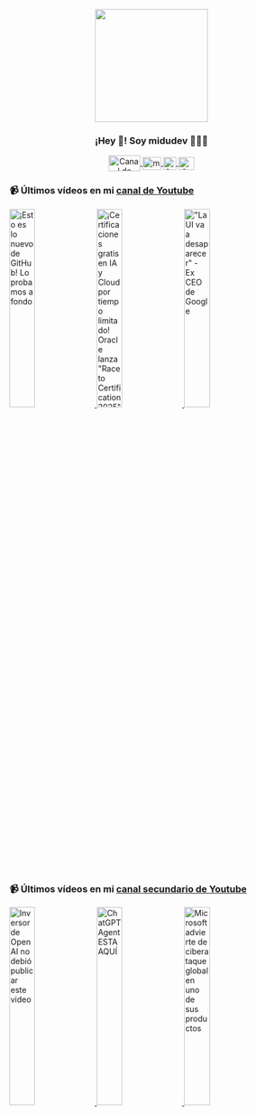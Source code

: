 <p align="center" width="300">
   <img align="center" width="200" src="https://user-images.githubusercontent.com/1561955/106762302-fda9de00-6635-11eb-99be-3ef744e60c0e.png" />
   <h3 align="center">¡Hey 👋! Soy midudev 👨🏻‍💻</h3>
</p>

<p align="center">
   <a href="https://twitch.tv/midudev" target="blank">
    <img align="center" src="https://upload.wikimedia.org/wikipedia/commons/c/ce/Twitch_logo_2019.svg" alt="Canal de Twitch de midudev" height="28px" width="56px" />
  </a>
  <span style="width: 8px;"> </span>
   <a href="https://youtube.com/midudev" target="blank">
    <img align="center" src="https://upload.wikimedia.org/wikipedia/commons/0/09/YouTube_full-color_icon_%282017%29.svg" alt="midudev" height="23px" width="33px" />
  </a>
  <span style="width: 8px;"> </span>
  <a href="https://instagram.com/midu.dev" target="blank">
    <img align="center" src="https://upload.wikimedia.org/wikipedia/commons/e/e7/Instagram_logo_2016.svg" alt="Canal de Instagram de midu.dev" height="23px" width="23px" />
  </a>
  <span style="width: 8px;"> </span>
  <a href="https://twitter.com/midudev" target="blank">
    <img align="center" src="https://upload.wikimedia.org/wikipedia/commons/thumb/6/6f/Logo_of_Twitter.svg/2491px-Logo_of_Twitter.svg.png" alt="Canal de Twitter de midudev" height="23px" width="28px" />
  </a>
</p>

### 📹 Últimos vídeos en mi [canal de Youtube](https://youtube.com/midudev?sub_confirmation=1)

<a href='https://youtu.be/pSkKSEwJaX0' target='_blank'>
  <img width='30%' src='https://img.youtube.com/vi/pSkKSEwJaX0/mqdefault.jpg' alt='¡Esto es lo nuevo de GitHub! Lo probamos a fondo' />
</a>
<a href='https://youtu.be/W5P_6_1kW1g' target='_blank'>
  <img width='30%' src='https://img.youtube.com/vi/W5P_6_1kW1g/mqdefault.jpg' alt='¡Certificaciones gratis en IA y Cloud por tiempo limitado! Oracle lanza "Race to Certification 2025"' />
</a>
<a href='https://youtu.be/kep9czLV9xE' target='_blank'>
  <img width='30%' src='https://img.youtube.com/vi/kep9czLV9xE/mqdefault.jpg' alt='"La UI va a desaparecer" - Ex CEO de Google' />
</a>

### 📹 Últimos vídeos en mi [canal secundario de Youtube](https://youtube.com/midulive?sub_confirmation=1)

<a href='https://youtu.be/3dmtAbowXf4' target='_blank'>
  <img width='30%' src='https://img.youtube.com/vi/3dmtAbowXf4/mqdefault.jpg' alt='Inversor de OpenAI no debió publicar este video' />
</a>
<a href='https://youtu.be/AqyqRLrosWI' target='_blank'>
  <img width='30%' src='https://img.youtube.com/vi/AqyqRLrosWI/mqdefault.jpg' alt='ChatGPT Agent ESTA AQUÍ' />
</a>
<a href='https://youtu.be/wgzSObNT-ZE' target='_blank'>
  <img width='30%' src='https://img.youtube.com/vi/wgzSObNT-ZE/mqdefault.jpg' alt='Microsoft advierte de ciberataque global en uno de sus productos' />
</a>